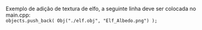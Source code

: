 Exemplo de adição de textura de elfo, a seguinte linha deve ser colocada no main.cpp: <br>
```objects.push_back( Obj("./elf.obj", "Elf_Albedo.png") );```

